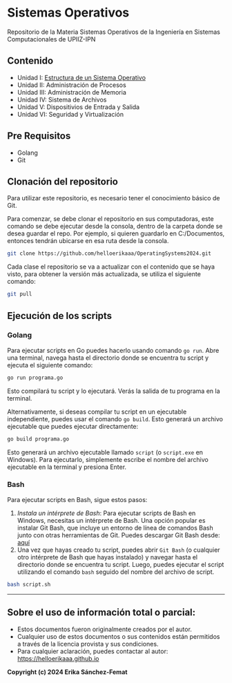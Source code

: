 # Sistemas Operativos
Repositorio de la Materia Sistemas Operativos de la Ingeniería en Sistemas Computacionales de UPIIZ-IPN

## Contenido
* Unidad I: [Estructura de un Sistema Operativo](https://github.com/helloerikaaa/OperatingSystems2024/tree/main/I)
* Unidad II: Administración de Procesos
* Unidad III: Administración de Memoria
* Unidad IV: Sistema de Archivos
* Unidad V: Dispositivios de Entrada y Salida
* Unidad VI: Seguridad y Virtualización

## Pre Requisitos
* Golang
* Git

## Clonación del repositorio
Para utilizar este repositorio, es necesario tener el conocimiento básico de Git.

Para comenzar, se debe clonar el repositorio en sus computadoras, este comando se debe ejecutar desde la consola, dentro de la carpeta donde se desea guardar el repo. Por ejemplo, si quieren guardarlo en C:/Documentos, entonces tendrán ubicarse en esa ruta desde la consola.

```bash
git clone https://github.com/helloerikaaa/OperatingSystems2024.git
```
Cada clase el repositorio se va a actualizar con el contenido que se haya visto, para obtener la versión más actualizada, se utiliza el siguiente comando:
```bash
git pull
```

## Ejecución de los scripts
### Golang
Para ejecutar scripts en Go puedes hacerlo usando comando `go run`. Abre una terminal, navega hasta el directorio donde se encuentra tu script y ejecuta el siguiente comando:
```bash
go run programa.go
```
Esto compilará tu script y lo ejecutará. Verás la salida de tu programa en la terminal.

Alternativamente, si deseas compilar tu script en un ejecutable independiente, puedes usar el comando `go build`. Esto generará un archivo ejecutable que puedes ejecutar directamente:

```bash
go build programa.go
```
Esto generará un archivo ejecutable llamado `script` (o `script.exe` en Windows). Para ejecutarlo, simplemente escribe el nombre del archivo ejecutable en la terminal y presiona Enter.

### Bash
Para ejecutar scripts en Bash, sigue estos pasos:
1. *Instala un intérprete de Bash*: Para ejecutar scripts de Bash en Windows, necesitas un intérprete de Bash. Una opción popular es instalar Git Bash, que incluye un entorno de línea de comandos Bash junto con otras herramientas de Git. Puedes descargar Git Bash desde: [aquí](https://git-scm.com/downloads)
2. Una vez que hayas creado tu script, puedes abrir `Git Bash` (o cualquier otro intérprete de Bash que hayas instalado) y navegar hasta el directorio donde se encuentra tu script. Luego, puedes ejecutar el script utilizando el comando `bash` seguido del nombre del archivo de script.
```bash
bash script.sh
```

------
## Sobre el uso de información total o parcial:
* Estos documentos fueron originalmente creados por el autor.
* Cualquier uso de estos documentos o sus contenidos están permitidos a través de la licencia provista y sus condiciones.
* Para cualquier aclaración, puedes contactar al autor: https://helloerikaaa.github.io

**Copyright (c) 2024 Erika Sánchez-Femat**